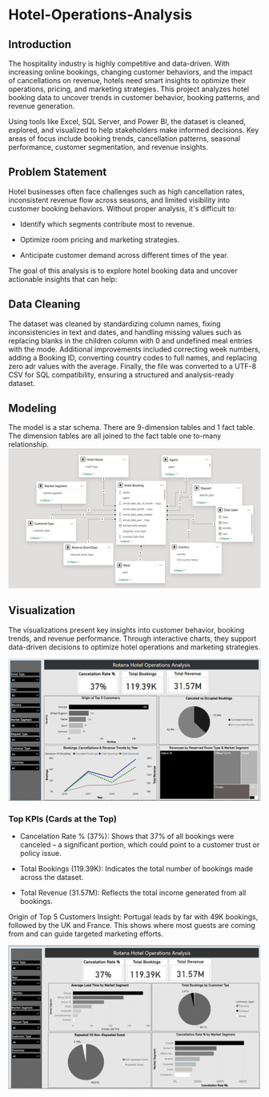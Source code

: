 # Hotel-Operations-Analysis

## Introduction 
The hospitality industry is highly competitive and data-driven. With increasing online bookings, changing customer behaviors, and the impact of cancellations on revenue, hotels need smart insights to optimize their operations, pricing, and marketing strategies. This project analyzes hotel booking data to uncover trends in customer behavior, booking patterns, and revenue generation.

Using tools like Excel, SQL Server, and Power BI, the dataset is cleaned, explored, and visualized to help stakeholders make informed decisions. Key areas of focus include booking trends, cancellation patterns, seasonal performance, customer segmentation, and revenue insights.

## Problem Statement
Hotel businesses often face challenges such as high cancellation rates, inconsistent revenue flow across seasons, and limited visibility into customer booking behaviors. Without proper analysis, it's difficult to:

- Identify which segments contribute most to revenue.

- Optimize room pricing and marketing strategies.

- Anticipate customer demand across different times of the year.
  
The goal of this analysis is to explore hotel booking data and uncover actionable insights that can help:

## Data Cleaning 
The dataset was cleaned by standardizing column names, fixing inconsistencies in text and dates, and handling missing values such as replacing blanks in the children column with 0 and undefined meal entries with the mode. Additional improvements included correcting week numbers, adding a Booking ID, converting country codes to full names, and replacing zero adr values with the average. Finally, the file was converted to a UTF-8 CSV for SQL compatibility, ensuring a structured and analysis-ready dataset.

## Modeling 
The model is a star schema.
There are 9-dimension tables and 1 fact table. The dimension tables are all joined to the fact table one 
to-many relationship.
![](model.png)

## Visualization
The visualizations present key insights into customer behavior, booking trends, and revenue performance. Through interactive charts, they support data-driven decisions to optimize hotel operations and marketing strategies.

![](Firstvis2.png)  
### Top KPIs (Cards at the Top)
- Cancelation Rate % (37%):
Shows that 37% of all bookings were canceled – a significant portion, which could point to a customer trust or policy issue.

- Total Bookings (119.39K):
  Indicates the total number of bookings made across the dataset.

- Total Revenue (31.57M):
Reflects the total income generated from all bookings.

Origin of Top 5 Customers
Insight:
Portugal leads by far with 49K bookings, followed by the UK and France. This shows where most guests are coming from and can guide targeted marketing efforts.









![](secondvis2.png)







